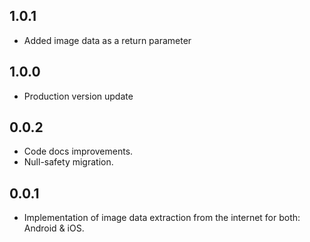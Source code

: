 ## 1.0.1

* Added image data as a return parameter

## 1.0.0

* Production version update

## 0.0.2

* Code docs improvements.
* Null-safety migration.

## 0.0.1

* Implementation of image data extraction from the internet for both: Android & iOS.

